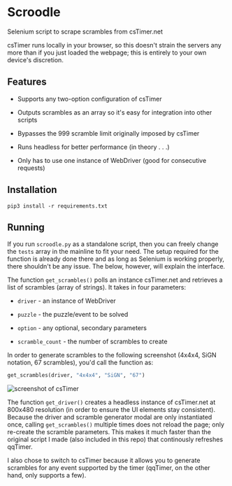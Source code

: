 # Scroodle

Selenium script to scrape scrambles from csTimer.net

csTimer runs locally in your browser, so this doesn't strain the servers
any more than if you just loaded the webpage; this is entirely to your
own device's discretion.

## Features

- Supports any two-option configuration of csTimer

- Outputs scrambles as an array so it's easy for integration into other scripts

- Bypasses the 999 scramble limit originally imposed by csTimer

- Runs headless for better performance (in theory . . .)

- Only has to use one instance of WebDriver (good for consecutive requests)

## Installation

```text
pip3 install -r requirements.txt
```

## Running

If you run `scroodle.py` as a standalone script, then you can freely change
the `tests` array in the mainline to fit your need. The setup required for
the function is already done there and as long as Selenium is working properly,
there shouldn't be any issue. The below, however, will explain the interface.

The function `get_scrambles()` polls an instance csTimer.net and retrieves
a list of scrambles (array of strings). It takes in four parameters:

- `driver` - an instance of WebDriver

- `puzzle` - the puzzle/event to be solved

- `option` - any optional, secondary parameters

- `scramble_count` - the number of scrambles to create

In order to generate scrambles to the following screenshot (4x4x4,
SiGN notation, 67 scrambles), you'd call the function as:

```py
get_scrambles(driver, "4x4x4", "SiGN", "67")
```

![screenshot of csTimer](https://i.imgur.com/9xAwdGw.png)

The function `get_driver()` creates a headless instance of csTimer.net at
800x480 resolution (in order to ensure the UI elements stay consistent).
Because the driver and scramble generator modal are only instantiated once,
calling `get_scrambles()` multiple times does not reload the page; only
re-create the scramble parameters. This makes it much faster than the original
script I made (also included in this repo) that continously refreshes qqTimer.

I also chose to switch to csTimer because it allows you to generate scrambles
for any event supported by the timer (qqTimer, on the other hand, only supports
a few).
